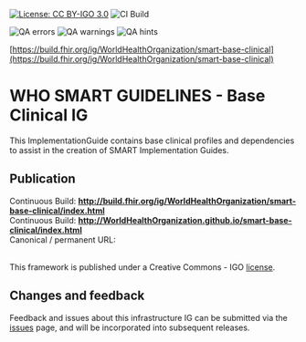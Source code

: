 [![License: CC BY-IGO 3.0](https://licensebuttons.net/l/by-nc/3.0/igo/80x15.png)](https://creativecommons.org/licenses/by/3.0/igo)
![CI Build](https://img.shields.io/github/actions/workflow/status/WorldHealthOrganization/smart-base-clinical/ghbuild.yml)  
  

![QA errors](https://img.shields.io/badge/dynamic/json?url=https%3A%2F%2Fworldhealthorganization.github.io%2Fsmart-base-clinical%2Fqa.json&query=%24.errs&logoColor=red&label=QA%20errors&color=yellow)
![QA warnings](https://img.shields.io/badge/dynamic/json?url=https%3A%2F%2Fworldhealthorganization.github.io%2Fsmart-base-clinical%2Fqa.json&query=%24.warnings&logoColor=orange&label=QA%20warnings&color=yellow)
![QA hints](https://img.shields.io/badge/dynamic/json?url=https%3A%2F%2Fworldhealthorganization.github.io%2Fsmart-base-clinical%2Fqa.json&query=%24.hints&logoColor=yellow&label=QA%20hints&color=yellow)

[https://build.fhir.org/ig/WorldHealthOrganization/smart-base-clinical](https://build.fhir.org/ig/WorldHealthOrganization/smart-base-clinical)

# WHO SMART GUIDELINES - Base Clinical IG

This ImplementationGuide contains base clinical profiles and dependencies to assist in the creation of SMART Implementation Guides. 

## Publication
Continuous Build: __http://build.fhir.org/ig/WorldHealthOrganization/smart-base-clinical/index.html__  
Continuous Build: __http://WorldHealthOrganization.github.io/smart-base-clinical/index.html__  
Canonical / permanent URL: 
<br> </br>


This framework is published under a Creative Commons - IGO [license](LICENSE.md).

## Changes and feedback

Feedback and issues about this infrastructure IG can be submitted via the [issues](issues) page, and will be incorporated into subsequent releases.
